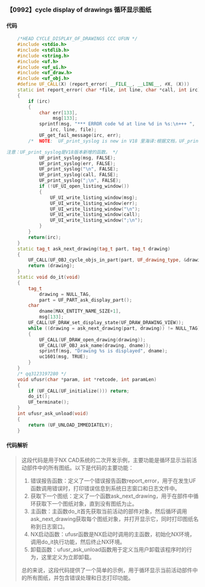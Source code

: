 ### 【0992】cycle display of drawings 循环显示图纸

#### 代码

```cpp
    /*HEAD CYCLE_DISPLAY_OF_DRAWINGS CCC UFUN */  
    #include <stdio.h>  
    #include <stdlib.h>  
    #include <string.h>  
    #include <uf.h>  
    #include <uf_ui.h>  
    #include <uf_draw.h>  
    #include <uf_obj.h>  
    #define UF_CALL(X) (report_error( __FILE__, __LINE__, #X, (X)))  
    static int report_error( char *file, int line, char *call, int irc)  
    {  
        if (irc)  
        {  
            char err[133],  
                 msg[133];  
            sprintf(msg, "*** ERROR code %d at line %d in %s:\n+++ ",  
                irc, line, file);  
            UF_get_fail_message(irc, err);  
        /*  NOTE:  UF_print_syslog is new in V18 里海译:根据文档，UF_print_syslog是在V18版本中新增的函数。翻译如下：

注意：UF_print_syslog是V18版本新增的函数。 */  
            UF_print_syslog(msg, FALSE);  
            UF_print_syslog(err, FALSE);  
            UF_print_syslog("\n", FALSE);  
            UF_print_syslog(call, FALSE);  
            UF_print_syslog(";\n", FALSE);  
            if (!UF_UI_open_listing_window())  
            {  
                UF_UI_write_listing_window(msg);  
                UF_UI_write_listing_window(err);  
                UF_UI_write_listing_window("\n");  
                UF_UI_write_listing_window(call);  
                UF_UI_write_listing_window(";\n");  
            }  
        }  
        return(irc);  
    }  
    static tag_t ask_next_drawing(tag_t part, tag_t drawing)  
    {  
        UF_CALL(UF_OBJ_cycle_objs_in_part(part, UF_drawing_type, &drawing));  
        return (drawing);  
    }  
    static void do_it(void)  
    {  
        tag_t  
            drawing = NULL_TAG,  
            part = UF_PART_ask_display_part();  
        char  
            dname[MAX_ENTITY_NAME_SIZE+1],  
            msg[133];  
        UF_CALL(UF_DRAW_set_display_state(UF_DRAW_DRAWING_VIEW));  
        while ((drawing = ask_next_drawing(part, drawing)) != NULL_TAG)  
        {  
            UF_CALL(UF_DRAW_open_drawing(drawing));  
            UF_CALL(UF_OBJ_ask_name(drawing, dname));  
            sprintf(msg, "Drawing %s is displayed", dname);  
            uc1601(msg, TRUE);  
        }  
    }  
    /* qq3123197280 */  
    void ufusr(char *param, int *retcode, int paramLen)  
    {  
        if (UF_CALL(UF_initialize())) return;  
        do_it();  
        UF_terminate();  
    }  
    int ufusr_ask_unload(void)  
    {  
        return (UF_UNLOAD_IMMEDIATELY);  
    }

```

#### 代码解析

> 这段代码是用于NX CAD系统的二次开发示例，主要功能是循环显示当前活动部件中的所有图纸。以下是代码的主要功能：
>
> 1. 错误报告函数：定义了一个错误报告函数report_error，用于在发生UF函数调用错误时，打印错误信息到系统日志窗口和日志文件中。
> 2. 获取下一个图纸：定义了一个函数ask_next_drawing，用于在部件中循环获取下一个图纸对象，直到没有图纸为止。
> 3. 主函数：主函数do_it首先获取当前活动的部件对象，然后循环调用ask_next_drawing获取每个图纸对象，并打开显示它，同时打印图纸名称到日志窗口。
> 4. NX启动函数：ufusr函数是NX启动时调用的主函数，初始化NX环境，调用do_it执行功能，然后终止NX环境。
> 5. 卸载函数：ufusr_ask_unload函数用于定义当用户卸载该程序时的行为，这里定义为立即卸载。
>
> 总的来说，这段代码提供了一个简单的示例，用于循环显示当前活动部件中的所有图纸，并包含错误处理和日志打印功能。
>
